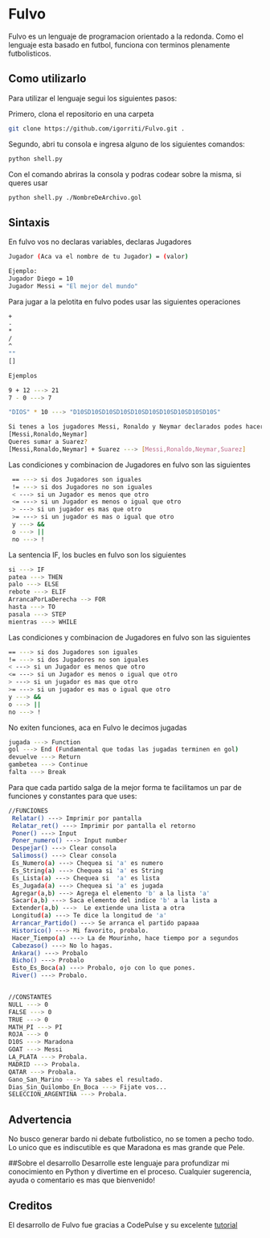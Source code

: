 # Fulvo

Fulvo es un lenguaje de programacion orientado a la redonda. Como el lenguaje esta basado en futbol, funciona con terminos plenamente futbolisticos.

## Como utilizarlo

Para utilizar el lenguaje segui los siguientes pasos:

Primero, clona el repositorio en una carpeta
  ```bash
  git clone https://github.com/igorriti/Fulvo.git .
  ```
Segundo, abri tu consola e ingresa alguno de los siguientes comandos:
  ```bash
  python shell.py
  ```
Con el comando abriras la consola y podras codear sobre la misma, si queres usar
  ```bash
  python shell.py ./NombreDeArchivo.gol
  ```
 
 ## Sintaxis
 
 En fulvo vos no declaras variables, declaras Jugadores
 
  ```bash
 Jugador (Aca va el nombre de tu Jugador) = (valor)

 Ejemplo:
 Jugador Diego = 10
 Jugador Messi = "El mejor del mundo"
  ```
 
Para jugar a la pelotita en fulvo podes usar las siguientes operaciones
 
  ```bash
 +
 -
 *
 /
 ^
 ""
 []

 Ejemplos

 9 + 12 ---> 21
 7 - 0 ---> 7

 "DIOS" * 10 ---> "D10SD10SD10SD10SD10SD10SD10SD10SD10SD10S"

 Si tenes a los jugadores Messi, Ronaldo y Neymar declarados podes hacer una lista de ellos asi
 [Messi,Ronaldo,Neymar]
 Queres sumar a Suarez?
 [Messi,Ronaldo,Neymar] + Suarez ---> [Messi,Ronaldo,Neymar,Suarez]
   ```
 
Las condiciones y combinacion de Jugadores en fulvo son las siguientes
```bash
 == ---> si dos Jugadores son iguales
 != ---> si dos Jugadores no son iguales
 < ---> si un Jugador es menos que otro
 <= ---> si un Jugador es menos o igual que otro
 > ---> si un jugador es mas que otro
 >= ---> si un jugador es mas o igual que otro
 y ---> &&
 o ---> ||
 no ---> !
 ``` 
 
 La sentencia IF, los bucles en fulvo son los siguientes
  ```bash
 si ---> IF
 patea ---> THEN
 palo ---> ELSE
 rebote ---> ELIF
 ArrancaPorLaDerecha --> FOR
 hasta ---> TO
 pasala ---> STEP
 mientras ---> WHILE
   ```
 
Las condiciones y combinacion de Jugadores en fulvo son las siguientes
   ```bash
 == ---> si dos Jugadores son iguales
 != ---> si dos Jugadores no son iguales
 < ---> si un Jugador es menos que otro
 <= ---> si un Jugador es menos o igual que otro
 > ---> si un jugador es mas que otro
 >= ---> si un jugador es mas o igual que otro
 y ---> &&
 o ---> ||
 no ---> !
   ```
 No exiten funciones, aca en Fulvo le decimos jugadas
```bash
jugada ---> Function
gol ---> End (Fundamental que todas las jugadas terminen en gol)
devuelve ---> Return
gambetea ---> Continue
falta ---> Break
```
 
 Para que cada partido salga de la mejor forma te facilitamos un par de funciones y constantes para que uses:
  ```bash
//FUNCIONES
   Relatar() ---> Imprimir por pantalla
   Relatar_ret() ---> Imprimir por pantalla el retorno
   Poner() ---> Input
   Poner_numero() ---> Input number
   Despejar() ---> Clear consola
   Salimoss() ---> Clear consola
   Es_Numero(a) ---> Chequea si 'a' es numero
   Es_String(a) ---> Chequea si 'a' es String
   Es_Lista(a) ---> Chequea si  'a' es lista
   Es_Jugada(a) ---> Chequea si 'a' es jugada
   Agregar(a,b) ---> Agrega el elemento 'b' a la lista 'a'
   Sacar(a,b) ---> Saca elemento del indice 'b' a la lista a
   Extender(a,b) --->  Le extiende una lista a otra
   Longitud(a) ---> Te dice la longitud de 'a'
   Arrancar_Partido() ---> Se arranca el partido papaaa
   Historico() ---> Mi favorito, probalo.
   Hacer_Tiempo(a) ---> La de Mourinho, hace tiempo por a segundos
   Cabezaso() ---> No lo hagas.
   Ankara() ---> Probalo
   Bicho() ---> Probalo
   Esto_Es_Boca(a) ---> Probalo, ojo con lo que pones.
   River() ---> Probalo.


//CONSTANTES
  NULL ---> 0
  FALSE ---> 0
  TRUE ---> 0
  MATH_PI ---> PI
  ROJA ---> 0
  D10S ---> Maradona
  GOAT ---> Messi
  LA_PLATA ---> Probala.
  MADRID ---> Probala.
  QATAR ---> Probala.
  Gano_San_Marino ---> Ya sabes el resultado.
  Dias_Sin_Quilombo_En_Boca ---> Fijate vos...
  SELECCION_ARGENTINA ---> Probala.
  ```
## Advertencia

No busco generar bardo ni debate futbolistico, no se tomen a pecho todo. Lo unico que es indiscutible es que Maradona es mas grande que Pele.

##Sobre el desarrollo
Desarrolle este lenguaje para profundizar mi conocimiento en Python y divertime en el proceso. Cualquier sugerencia, ayuda o comentario es mas que bienvenido!

## Creditos
El desarrollo de Fulvo fue gracias a CodePulse y su excelente [tutorial](https://www.youtube.com/watch?v=Eythq9848Fg&list=PLZQftyCk7_SdoVexSmwy_tBgs7P0b97yD)

